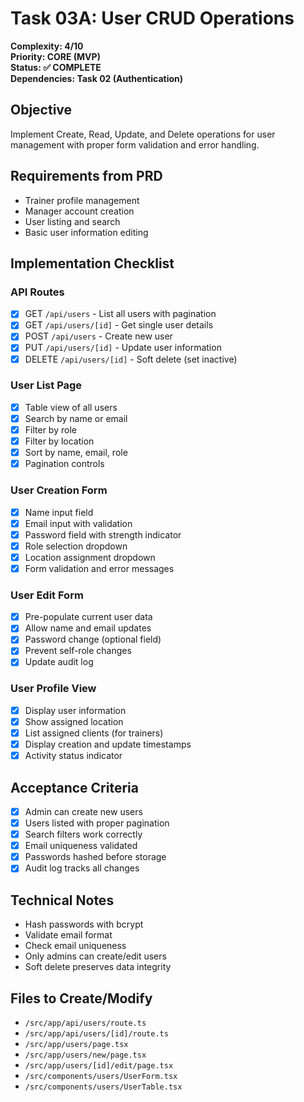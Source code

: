 # Task 03A: User CRUD Operations

**Complexity: 4/10**  
**Priority: CORE (MVP)**  
**Status: ✅ COMPLETE**  
**Dependencies: Task 02 (Authentication)**

## Objective
Implement Create, Read, Update, and Delete operations for user management with proper form validation and error handling.

## Requirements from PRD
- Trainer profile management
- Manager account creation
- User listing and search
- Basic user information editing

## Implementation Checklist

### API Routes
- [x] GET `/api/users` - List all users with pagination
- [x] GET `/api/users/[id]` - Get single user details
- [x] POST `/api/users` - Create new user
- [x] PUT `/api/users/[id]` - Update user information
- [x] DELETE `/api/users/[id]` - Soft delete (set inactive)

### User List Page
- [x] Table view of all users
- [x] Search by name or email
- [x] Filter by role
- [x] Filter by location
- [x] Sort by name, email, role
- [x] Pagination controls

### User Creation Form
- [x] Name input field
- [x] Email input with validation
- [x] Password field with strength indicator
- [x] Role selection dropdown
- [x] Location assignment dropdown
- [x] Form validation and error messages

### User Edit Form
- [x] Pre-populate current user data
- [x] Allow name and email updates
- [x] Password change (optional field)
- [x] Prevent self-role changes
- [x] Update audit log

### User Profile View
- [x] Display user information
- [x] Show assigned location
- [x] List assigned clients (for trainers)
- [x] Display creation and update timestamps
- [x] Activity status indicator

## Acceptance Criteria
- [x] Admin can create new users
- [x] Users listed with proper pagination
- [x] Search filters work correctly
- [x] Email uniqueness validated
- [x] Passwords hashed before storage
- [x] Audit log tracks all changes

## Technical Notes
- Hash passwords with bcrypt
- Validate email format
- Check email uniqueness
- Only admins can create/edit users
- Soft delete preserves data integrity

## Files to Create/Modify
- `/src/app/api/users/route.ts`
- `/src/app/api/users/[id]/route.ts`
- `/src/app/users/page.tsx`
- `/src/app/users/new/page.tsx`
- `/src/app/users/[id]/edit/page.tsx`
- `/src/components/users/UserForm.tsx`
- `/src/components/users/UserTable.tsx`